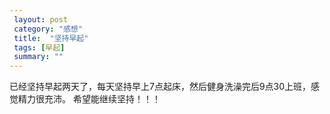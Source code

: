 ```yaml
---
 layout: post
 category: "感想"
 title:  "坚持早起"
 tags: [早起]
 summary: ""
---
```

 
已经坚持早起两天了，每天坚持早上7点起床，然后健身洗澡完后9点30上班，感觉精力很充沛。
希望能继续坚持！！！
